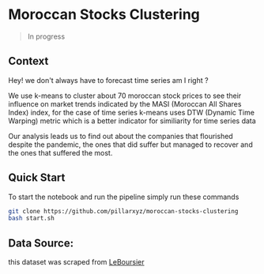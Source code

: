 # Moroccan Stocks Clustering

> In progress

## Context

Hey! we don't always have to forecast time series am I right ?

We use k-means to cluster about 70 moroccan stock prices to see their influence on market trends indicated by the MASI (Moroccan All Shares Index) index,
for the case of time series k-means uses DTW (Dynamic Time Warping) metric which is a better indicator for similiarity for time series data

Our analysis leads us to find out about the companies that flourished despite the pandemic, the ones that did suffer but managed to recover and the ones that suffered the most.

## Quick Start

To start the notebook and run the pipeline simply run these commands 

```bash
git clone https://github.com/pillarxyz/moroccan-stocks-clustering
bash start.sh
```

## Data Source:

this dataset was scraped from [LeBoursier](https://www.leboursier.ma/)
